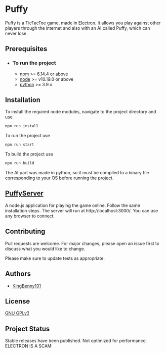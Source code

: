 # Puffy

Puffy is a TicTacToe game, made in [Electron](https://www.electronjs.org/).
It allows you play against other players through the internet and also with an AI called Puffy, which can never lose. 


## Prerequisites
* ### To run the project
  * [npm](https://www.npmjs.com/package/npm) >= 6.14.4 or above
  * [node](https://nodejs.org/) >=  v10.19.0 or above
  * [python](https://www.python.org/) >= 3.9.x

  

## Installation
To install the required node modules, navigate to the project directory and use 
```bash
npm run install
```
To run the project use
```bash
npm run start
```

To build the project use
```bash
npm run build
```
The AI part was made in python, so it must be compiled to a binary file corresponding to your OS before running the project.

## [PuffyServer](https://github.com/benstindavis/Puffy/tree/master/PuffyServer)
A node.js application for playing the game online. Follow the same installation steps. The server will run at http://localhost:3000/. You can use any browser to connect.


## Contributing
Pull requests are welcome. For major changes, please open an issue first to discuss what you would like to change.

Please make sure to update tests as appropriate.

## Authors 
* [KingBenny101](https://github.com/benstindavis)

## License
[GNU GPLv3](https://choosealicense.com/licenses/gpl-3.0/)

## Project Status
Stable releases have been published. Not optimized for performance. ELECTRON IS A SCAM

